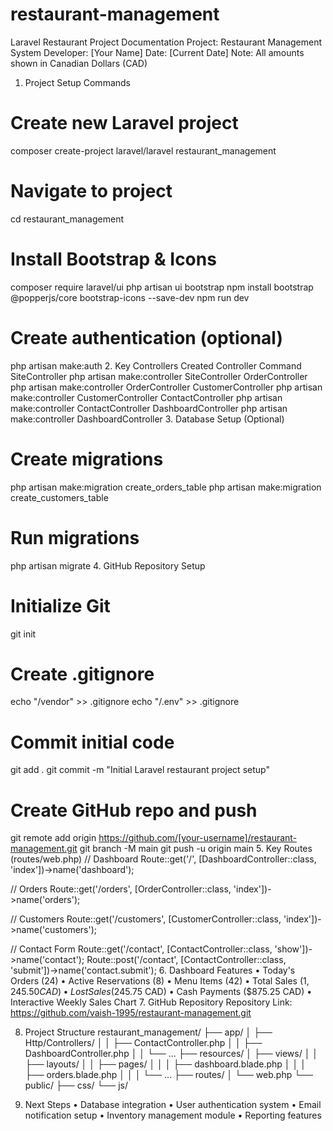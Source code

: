 # restaurant-management

Laravel Restaurant Project Documentation
Project: Restaurant Management System
Developer: [Your Name]
Date: [Current Date]
Note: All amounts shown in Canadian Dollars (CAD)
1. Project Setup Commands
# Create new Laravel project
composer create-project laravel/laravel restaurant_management

# Navigate to project
cd restaurant_management

# Install Bootstrap & Icons
composer require laravel/ui
php artisan ui bootstrap
npm install bootstrap @popperjs/core bootstrap-icons --save-dev
npm run dev

# Create authentication (optional)
php artisan make:auth
2. Key Controllers Created
Controller	Command
SiteController	php artisan make:controller SiteController
OrderController	php artisan make:controller OrderController
CustomerController	php artisan make:controller CustomerController
ContactController	php artisan make:controller ContactController
DashboardController	php artisan make:controller DashboardController
3. Database Setup (Optional)
# Create migrations
php artisan make:migration create_orders_table
php artisan make:migration create_customers_table

# Run migrations
php artisan migrate
4. GitHub Repository Setup
# Initialize Git
git init

# Create .gitignore
echo "/vendor" >> .gitignore
echo "/.env" >> .gitignore

# Commit initial code
git add .
git commit -m "Initial Laravel restaurant project setup"

# Create GitHub repo and push
git remote add origin https://github.com/[your-username]/restaurant-management.git
git branch -M main
git push -u origin main
5. Key Routes (routes/web.php)
// Dashboard
Route::get('/', [DashboardController::class, 'index'])->name('dashboard');

// Orders
Route::get('/orders', [OrderController::class, 'index'])->name('orders');

// Customers
Route::get('/customers', [CustomerController::class, 'index'])->name('customers');

// Contact Form
Route::get('/contact', [ContactController::class, 'show'])->name('contact');
Route::post('/contact', [ContactController::class, 'submit'])->name('contact.submit');
6. Dashboard Features
•	Today's Orders (24)
•	Active Reservations (8)
•	Menu Items (42)
•	Total Sales ($1,245.50 CAD)
•	Lost Sales ($245.75 CAD)
•	Cash Payments ($875.25 CAD)
•	Interactive Weekly Sales Chart
7. GitHub Repository
Repository Link:  https://github.com/vaish-1995/restaurant-management.git

8. Project Structure
restaurant_management/
├── app/
│   ├── Http/Controllers/
│   │   ├── ContactController.php
│   │   ├── DashboardController.php
│   │   └── ...
├── resources/
│   ├── views/
│   │   ├── layouts/
│   │   ├── pages/
│   │   │   ├── dashboard.blade.php
│   │   │   ├── orders.blade.php
│   │   │   └── ...
├── routes/
│   └── web.php
└── public/
    ├── css/
    └── js/
   
9. Next Steps
•	Database integration
•	User authentication system
•	Email notification setup
•	Inventory management module
•	Reporting features

